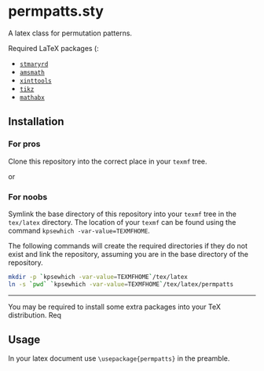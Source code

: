 # permpatts.sty

A latex class for permutation patterns.

Required LaTeX packages (:
- [`stmaryrd`](https://www.ctan.org/pkg/stmaryrd?lang=en)
- [`amsmath`](https://www.ctan.org/pkg/amsmath?lang=en)
- [`xinttools`](https://www.ctan.org/pkg/xinttools?lang=en)
- [`tikz`](https://www.ctan.org/pkg/pgf?lang=en)
- [`mathabx`](https://www.ctan.org/pkg/mathabx?lang=en)

## Installation
### For pros
Clone this repository into the correct place in your `texmf` tree.

or 
### For noobs
Symlink the base directory of this repository into your `texmf` tree in the `tex/latex` directory.
The location of your `texmf` can be found using the command `kpsewhich -var-value=TEXMFHOME`.

The following commands will create the required directories if they do not exist and link the
repository, assuming you are in the base directory of the repository.

```bash
mkdir -p `kpsewhich -var-value=TEXMFHOME`/tex/latex
ln -s `pwd` `kpsewhich -var-value=TEXMFHOME`/tex/latex/permpatts
```
---
You may be required to install some extra packages into your TeX distribution.
Req

## Usage

In your latex document use `\usepackage{permpatts}` in the preamble.